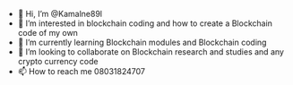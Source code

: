 - 👋 Hi, I’m @Kamalne89l
- 👀 I’m interested in blockchain coding and how to create a Blockchain code of my own
- 🌱 I’m currently learning Blockchain modules and Blockchain coding
- 💞️ I’m looking to collaborate on Blockchain research and studies and any crypto currency code
- 📫 How to reach me 08031824707 

<!---
Kamalne89l/Kamalne89l is a ✨ special ✨ repository because its `README.md` (this file) appears on your GitHub profile.
You can click the Preview link to take a look at your changes.
--->

